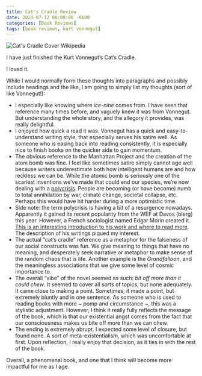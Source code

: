 ```yaml
---
title: Cat's Cradle Review
date: 2023-07-12 00:00:00 -0600
categories: [Book Reviews]
tags: [book reviews, kurt vonnegut]
---
```


![Cat's Cradle Cover Wikipedia](https://upload.wikimedia.org/wikipedia/commons/6/6b/Cat%27s_Cradle_%281st_ed._cover%29_-_Vonnegut.jpg)

I have just finished the Kurt Vonnegut’s Cat’s Cradle.

I loved it.

While I would normally form these thoughts into paragraphs and possibly include headings and the like, I am going to simply list my thoughts (sort of like Vonnegut!):

* I especially like knowing where _ice-nine_ comes from. I have seen that reference many times before, and vaguely knew it was from Vonnegut. But understanding the whole story, and the allegory it provides, was really delightful.
* I enjoyed how quick a read it was. Vonnegut has a quick and easy-to-understand writing style, that especially serves his satire well. As someone who is easing back into reading consistently, it is especially nice to finish books on the quicker side to gain momentum.
* The obvious reference to the Manhattan Project and the creation of the atom bomb was fine. I feel like sometimes satire simply cannot age well because writers underestimate both how intelligent humans are and how reckless we can be. While the atomic bomb is seriously one of the scariest inventions we’ve made that could end our species, we’re now dealing with a [polycrisis](https://www.weforum.org/stories/2023/03/polycrisis-adam-tooze-historian-explains/). People are becoming (or have become) numb to total annihilation by war, climate change, societal collapse, etc. Perhaps this would have hit harder during a more optimistic time.
* Side note: the term polycrisis is having a bit of a resurgence nowadays. Apparently it gained its recent popularity from the WEF at Davos (blerg) this year. However, a French sociologist named Edgar Morin created it. [This is an interesting introduction to his work and where to read more](https://www.aspr.ac.at/en/education-training/aspr-campaigns/homeland-earth/homeland-earth/edgar-morin#/). The description of his writings piqued my interest.
* The actual “cat’s cradle” reference as a metaphor for the falseness of our social constructs was fun. We give meaning to things that have no meaning, and desperately seek narrative or metaphor to make sense of the random chaos that is life. Another example is the _Grandfalloon_, and the meaningless associations that we give some level of cosmic importance to.
* The overall “vibe” of the novel seemed as such: _bit off more than it could chew_. It seemed to cover all sorts of topics, but none adequately. It came close to making a point. Sometimes, it made a point, but extremely bluntly and in one sentence. As someone who is used to reading books with more ~ pomp and circumstance ~, this was a stylistic adjustment. However, I think it really fully reflects the message of the book, which is that our existential angst comes from the fact that our consciousness makes us bite off more than we can chew.
* The ending is extremely abrupt. I expected some level of closure, but found none. A sort of meta-existentialism, which was uncomfortable at first. Upon reflection, I really enjoy that decision, as it ties in with the rest of the book.


Overall, a phenomenal book, and one that I think will become more impactful for me as I age.